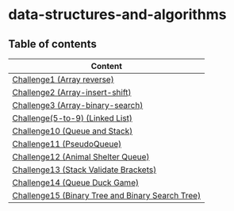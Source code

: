 # data-structures-and-algorithms

## Table of contents

| Content                                                            |
|--------------------------------------------------------------------|
| [Challenge1 (Array reverse)](CC1/README.md)                        |
| [Challenge2 (Array-insert-shift)](CC2/README.md)                   |
| [Challenge3 (Array-binary-search)](CC3/README.md)                  |
| [Challenge(5-to-9) (Linked List)](CC5/README.md)                   |
| [Challenge10 (Queue and Stack)](CC10/README.md)                    |
| [Challenge11 (PseudoQueue)](CC11/README.md)                        |
| [Challenge12 (Animal Shelter Queue)](CC12/README.md)               |
| [Challenge13 (Stack Validate Brackets)](CC13/README.md)            |
| [Challenge14 (Queue Duck Game)](CC14/README.md)                    |
| [Challenge15 (Binary Tree and Binary Search Tree)](CC15/README.md) |






